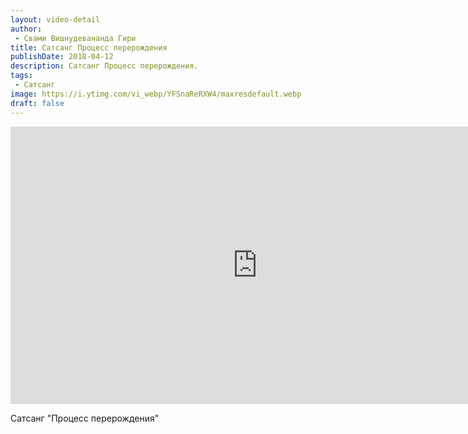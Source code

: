 ```yaml
---
layout: video-detail
author:
 - Свами Вишнудевананда Гири
title: Сатсанг Процесс перерождения
publishDate: 2018-04-12
description: Сатсанг Процесс перерождения. 
tags: 
 - Сатсанг
image: https://i.ytimg.com/vi_webp/YFSnaReRXW4/maxresdefault.webp
draft: false
---
```


<iframe width="790" height="444" src="https://www.youtube.com/embed/YFSnaReRXW4" frameborder="0" allowfullscreen=""></iframe> 

  Сатсанг "Процесс перерождения"

  

 